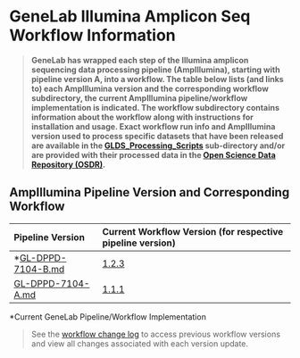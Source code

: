 # GeneLab Illumina Amplicon Seq Workflow Information

> **GeneLab has wrapped each step of the Illumina amplicon sequencing data processing pipeline (AmpIllumina), starting with pipeline version A, into a workflow. The table below lists (and links to) each AmpIllumina version and the corresponding workflow subdirectory, the current AmpIllumina pipeline/workflow implementation is indicated. The workflow subdirectory contains information about the workflow along with instructions for installation and usage. Exact workflow run info and AmpIllumina version used to process specific datasets that have been released are available in the [GLDS_Processing_Scripts](../GLDS_Processing_Scripts) sub-directory and/or are provided with their processed data in the [Open Science Data Repository (OSDR)](https://osdr.nasa.gov/bio/repo/).**  

## AmpIllumina Pipeline Version and Corresponding Workflow

|Pipeline Version|Current Workflow Version (for respective pipeline version)|
|:---------------|:---------------------------------------------------------|
|*[GL-DPPD-7104-B.md](../Pipeline_GL-DPPD-7104_Versions/GL-DPPD-7104-B.md)|[1.2.3](SW_AmpIllumina-B)|
|[GL-DPPD-7104-A.md](../Pipeline_GL-DPPD-7104_Versions/GL-DPPD-7104-A.md)|[1.1.1](SW_AmpIllumina-A)|

*Current GeneLab Pipeline/Workflow Implementation

> See the [workflow change log](SW_AmpIllumina-B/CHANGELOG.md) to access previous workflow versions and view all changes associated with each version update.
